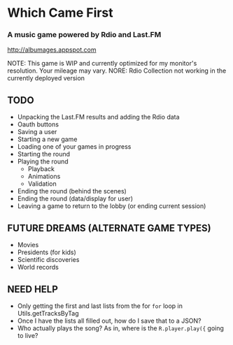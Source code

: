 # Which Came First
### A music game powered by Rdio and Last.FM
http://albumages.appspot.com

NOTE: This game is WIP and currently optimized for my monitor's resolution. Your mileage may vary.
NORE: Rdio Collection not working in the currently deployed version

## TODO
* Unpacking the Last.FM results and adding the Rdio data
* Oauth buttons
* Saving a user
* Starting a new game
* Loading one of your games in progress
* Starting the round
* Playing the round
	* Playback
	* Animations
	* Validation
* Ending the round (behind the scenes)
* Ending the round (data/display for user)
* Leaving a game to return to the lobby (or ending current session)


## FUTURE DREAMS (ALTERNATE GAME TYPES)
* Movies
* Presidents (for kids)
* Scientific discoveries
* World records

## NEED HELP
* Only getting the first and last lists from the for `for` loop in Utils.getTracksByTag
* Once I have the lists all filled out, how do I save that to a JSON?
* Who actually plays the song? As in, where is the `R.player.play({` going to live?
